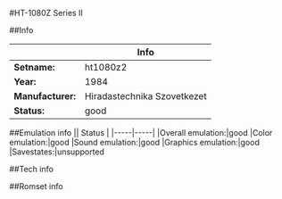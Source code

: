 #HT-1080Z Series II

##Info

||Info|
|-----|-----|
|**Setname:**|ht1080z2
|**Year:**|1984
|**Manufacturer:**|Hiradastechnika Szovetkezet
|**Status:**|good

##Emulation info
|| Status |
|-----|-----|
|Overall emulation:|good
|Color emulation:|good
|Sound emulation:|good
|Graphics emulation:|good
|Savestates:|unsupported

##Tech info

##Romset info

<!--- START OF EDITED COMMENT DO NOT TOUCH TEXT ABOVE-->
